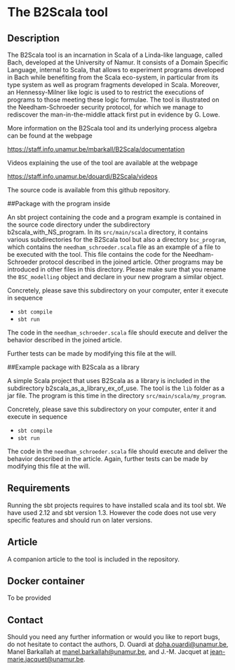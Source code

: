 # The B2Scala tool

## Description

The B2Scala tool is an incarnation in Scala of a Linda-like language,
called Bach, developed at the University of Namur. It consists of a
Domain Specific Language, internal to Scala, that allows to experiment
programs developed in Bach while benefiting from the Scala eco-system,
in particular from its type system as well as program fragments
developed in Scala. Moreover, an Hennessy-Milner like logic is used to
to restrict the executions of programs to those meeting these logic
formulae. The tool is illustrated on the Needham-Schroeder security
protocol, for which we manage to rediscover the man-in-the-middle
attack first put in evidence by G. Lowe.

More information on the B2Scala tool and its underlying process algebra can be found at the webpage

https://staff.info.unamur.be/mbarkall/B2Scala/documentation

Videos explaining the use of the tool are available at the webpage

https://staff.info.unamur.be/douardi/B2Scala/videos

The source code is available from this github repository.


##Package with the program inside

An sbt project containing the code and a program example is contained
in the source code directory under the subdirectory
b2scala_with_NS_program.  In its ``src/main/scala`` directory, it
contains various subdirectories for the B2Scala tool but also a
directory ``bsc_program``, which contains the
``needham_schroeder.scala`` file as an example of a file to be
executed with the tool. This file contains the code for the
Needham-Schroeder protocol described in the joined article. Other
programs may be introduced in other files in this directory. Please
make sure that you rename the ``BSC_modelling`` object and declare in
your new program a similar object.

Concretely, please save this subdirectory on your computer, enter it 
execute in sequence

- ``sbt compile``
- ``sbt run``

The code in the ``needham_schroeder.scala`` file should execute and deliver
the behavior described in the joined article.

Further tests can be made by modifying this file at the will.


##Example package with B2Scala as a library

A simple Scala project that uses B2Scala as a library is included in
the subdirectory b2scala_as_a_library_ex_of_use. The tool is the
``lib`` folder as a jar file. The program is this time in the
directory ``src/main/scala/my_program``.

Concretely, please save this subdirectory on your computer, enter it
and execute in sequence

- ``sbt compile``
- ``sbt run``

The code in the ``needham_schroeder.scala`` file should execute and deliver
the behavior described in the article. Again, further tests can be made by
modifying this file at the will.


## Requirements

Running the sbt projects requires to have installed scala and its tool
sbt. We have used 2.12 and sbt version 1.3. However the code does not
use very specific features and should run on later versions.


## Article

A companion article to the tool is included in the repository.


## Docker container

To be provided

## Contact

Should you need any further information or would you like to report
bugs, do not hesitate to contact the authors,
D. Ouardi at doha.ouardi@unamur.be,
Manel Barkallah at manel.barkallah@unamur.be,
and J.-M. Jacquet at jean-marie.jacquet@unamur.be.

